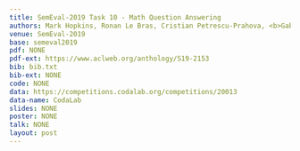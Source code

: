 ```yaml
---
title: SemEval-2019 Task 10 - Math Question Answering
authors: Mark Hopkins, Ronan Le Bras, Cristian Petrescu-Prahova, <b>Gabriel Stanovsky</b>, Hannaneh Hajishirzi, Rik Koncel-Kedziorski
venue: SemEval-2019
base: semeval2019
pdf: NONE
pdf-ext: https://www.aclweb.org/anthology/S19-2153
bib: bib.txt
bib-ext: NONE
code: NONE
data: https://competitions.codalab.org/competitions/20013
data-name: CodaLab
slides: NONE
poster: NONE
talk: NONE
layout: post
---
```

